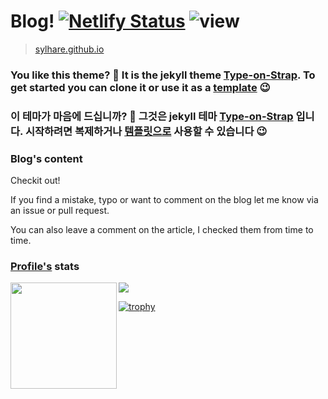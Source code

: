 # Blog! [![Netlify Status](https://api.netlify.com/api/v1/badges/5b30c2f8-7871-4750-b788-703a6a1a12c8/deploy-status)](https://app.netlify.com/sites/sylhare/deploys) ![view](https://komarev.com/ghpvc/?username=sylhare&label=View%20Counter&color=0e75b6&style=flat)

> [sylhare.github.io](https://sylhare.github.io/)

### You like this theme? 🎨 It is the jekyll theme [Type-on-Strap](https://github.com/sylhare/Type-on-Strap). To get started you can clone it or use it as a [template](https://github.com/sylhare/Type-on-Strap) 😉
### 이 테마가 마음에 드십니까? 🎨 그것은 jekyll 테마 [Type-on-Strap](https://github.com/sylhare/Type-on-Strap) 입니다. 시작하려면 복제하거나 [템플릿으로](https://github.com/sylhare/Type-on-Strap) 사용할 수 있습니다 😉

### Blog's content

Checkit out!

If you find a mistake, typo or want to comment on the blog let me know via an issue or pull request.

You can also leave a comment on the article, I checked them from time to time.

### [Profile's](https://rahuldkjain.github.io/gh-profile-readme-generator/) stats

<div>
  <img height="170" align="left" src="https://github-readme-stats.vercel.app/api?username=sylhare&count_private=true&include_all_commits=true" />
  <img src="https://github-readme-streak-stats.herokuapp.com/?user=sylhare" />
</div>

[![trophy](https://github-profile-trophy.vercel.app/?username=sylhare&row=1&column=8)](https://github.com/ryo-ma/github-profile-trophy)



